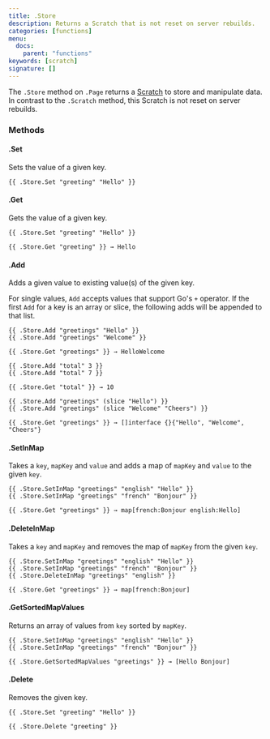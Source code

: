 ```yaml
---
title: .Store
description: Returns a Scratch that is not reset on server rebuilds.
categories: [functions]
menu:
  docs:
    parent: "functions"
keywords: [scratch]
signature: []
---
```


The `.Store` method on `.Page` returns a [Scratch] to store and manipulate data. In contrast to the `.Scratch` method, this Scratch is not reset on server rebuilds.

[Scratch]: /functions/scratch/

### Methods

#### .Set

Sets the value of a given key.

```go-html-template
{{ .Store.Set "greeting" "Hello" }}
```

#### .Get

Gets the value of a given key.

```go-html-template
{{ .Store.Set "greeting" "Hello" }}

{{ .Store.Get "greeting" }} → Hello
```

#### .Add

Adds a given value to existing value(s) of the given key.

For single values, `Add` accepts values that support Go's `+` operator. If the first `Add` for a key is an array or slice, the following adds will be appended to that list.

```go-html-template
{{ .Store.Add "greetings" "Hello" }}
{{ .Store.Add "greetings" "Welcome" }}

{{ .Store.Get "greetings" }} → HelloWelcome
```

```go-html-template
{{ .Store.Add "total" 3 }}
{{ .Store.Add "total" 7 }}

{{ .Store.Get "total" }} → 10
```

```go-html-template
{{ .Store.Add "greetings" (slice "Hello") }}
{{ .Store.Add "greetings" (slice "Welcome" "Cheers") }}

{{ .Store.Get "greetings" }} → []interface {}{"Hello", "Welcome", "Cheers"}
```

#### .SetInMap

Takes a `key`, `mapKey` and `value` and adds a map of `mapKey` and `value` to the given `key`.

```go-html-template
{{ .Store.SetInMap "greetings" "english" "Hello" }}
{{ .Store.SetInMap "greetings" "french" "Bonjour" }}

{{ .Store.Get "greetings" }} → map[french:Bonjour english:Hello]
```

#### .DeleteInMap

Takes a `key` and `mapKey` and removes the map of `mapKey` from the given `key`.

```go-html-template
{{ .Store.SetInMap "greetings" "english" "Hello" }}
{{ .Store.SetInMap "greetings" "french" "Bonjour" }}
{{ .Store.DeleteInMap "greetings" "english" }}

{{ .Store.Get "greetings" }} → map[french:Bonjour]
```

#### .GetSortedMapValues

Returns an array of values from `key` sorted by `mapKey`.

```go-html-template
{{ .Store.SetInMap "greetings" "english" "Hello" }}
{{ .Store.SetInMap "greetings" "french" "Bonjour" }}

{{ .Store.GetSortedMapValues "greetings" }} → [Hello Bonjour]
```

#### .Delete

Removes the given key.

```go-html-template
{{ .Store.Set "greeting" "Hello" }}

{{ .Store.Delete "greeting" }}
```

